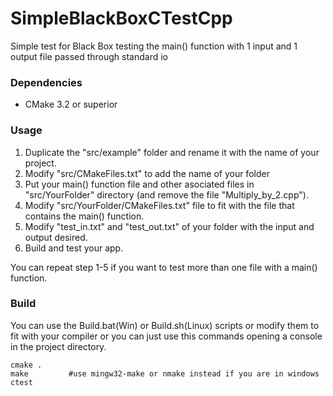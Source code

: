 # SimpleBlackBoxCTestCpp
Simple test for Black Box testing the main() function with 1 input and 1 output file passed through standard io


### Dependencies
- CMake 3.2 or superior


### Usage
1. Duplicate the "src/example" folder and rename it with the name of your project.
2. Modify "src/CMakeFiles.txt" to add the name of your folder
3. Put your main() function file and other asociated files in "src/YourFolder" directory (and remove the file "Multiply_by_2.cpp").
4. Modify "src/YourFolder/CMakeFiles.txt" file to fit with the file that contains the main() function.
5. Modify "test_in.txt" and "test_out.txt" of your folder with the input and output desired.
6. Build and test your app.

You can repeat step 1-5 if you want to test more than one file with a main() function.

### Build
You can use the Build.bat(Win) or Build.sh(Linux) scripts or modify them to fit with your compiler
or you can just use this commands opening a console in the project directory.
```
cmake .
make         #use mingw32-make or nmake instead if you are in windows
ctest
```